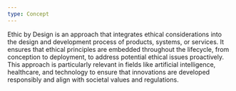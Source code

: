 ```yaml
---
type: Concept
---
```


Ethic by Design is an approach that integrates ethical considerations into the design and development process of products, systems, or services. It ensures that ethical principles are embedded throughout the lifecycle, from conception to deployment, to address potential ethical issues proactively. This approach is particularly relevant in fields like artificial intelligence, healthcare, and technology to ensure that innovations are developed responsibly and align with societal values and regulations.